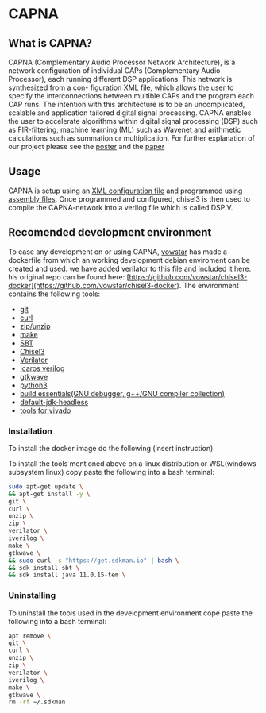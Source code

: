CAPNA
=======================

## What is CAPNA?
CAPNA (Complementary Audio Processor Network Architecture), is a network configuration of individual CAPs (Complementary Audio Processor), each running different DSP applications. This network is synthesized from a con- figuration XML file, which allows the user to specify the interconnections between multible CAPs and the program each CAP runs. The intention with this architecture is to be an uncomplicated, scalable and application tailored digital signal processing.
CAPNA enables the user to accelerate algorithms within digital signal processing (DSP) such as FIR-filtering, machine learning (ML) such as Wavenet and arithmetic calculations such as summation or multiplication. For further explanation of our project please see the [poster](Poster-GRP09-COMPUTE22-1-DSP.pdf) and the [paper](PAPER_GRP09_COMPUTE22-1.pdf)


## Usage
CAPNA is setup using an [XML configuration file](Config) and programmed using [assembly files](Programs).
Once programmed and configured, chisel3 is then used to compile the CAPNA-network into a verilog file which is called DSP.V.

## Recomended development environment
To ease any development on or using CAPNA, [vowstar](https://github.com/vowstar) has made a dockerfile from which an working development debian enviroment can be created and used. we have added verilator to this file and included it here. his original repo can be found here: [https://github.com/vowstar/chisel3-docker](https://github.com/vowstar/chisel3-docker).
The environment contains the following tools:
- [git](https://git-scm.com/)
- [curl](https://curl.se/)
- [zip/unzip](http://infozip.sourceforge.net/)
- [make](https://www.gnu.org/software/make/)
- [SBT](https://www.scala-sbt.org/)
- [Chisel3](https://github.com/chipsalliance/chisel3)
- [Verilator](https://www.veripool.org/verilator/)
- [Icaros verilog](http://iverilog.icarus.com/)
- [gtkwave](http://gtkwave.sourceforge.net/)
- [python3](https://www.python.org/)
- [build essentials(GNU debugger, g++/GNU compiler collection)]()
- [default-jdk-headless]()
- [tools for vivado]()


### Installation
To install the docker image do the following (insert instruction).

To install the tools mentioned above on a linux distribution or WSL(windows subsystem linux) copy paste the following into a bash terminal:
```bash
sudo apt-get update \
&& apt-get install -y \
git \
curl \
unzip \
zip \
verilator \
iverilog \
make \
gtkwave \
&& sudo curl -s "https://get.sdkman.io" | bash \
&& sdk install sbt \
&& sdk install java 11.0.15-tem \
```
### Uninstalling
To uninstall the tools used in the development environment cope paste the following into a bash terminal:
```bash
apt remove \
git \
curl \
unzip \
zip \
verilator \
iverilog \
make \
gtkwave \
rm -rf ~/.sdkman
```

